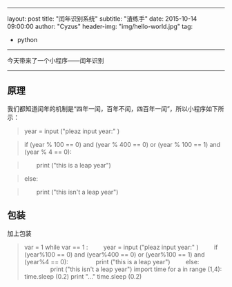 
---
layout:     post
title:      "闰年识别系统" 
subtitle:   "渣练手"
date:       2015-10-14 09:00:00
author:     "Cyzus"
header-img: "img/hello-world.jpg"
tag:
   - python
---



今天带来了一个小程序——闰年识别

----------


原理
-------------

我们都知道闰年的机制是“四年一闰，百年不闰，四百年一闰”，所以小程序如下所示：
>year = input ("pleaz input year:" )

>if (year % 100 == 0) and (year % 400 == 0) or (year % 100 == 1) and (year % 4 == 0):

> &#8195;&#8195;print ("this is a leap year")

>else:

>&#8195;&#8195;print ("this isn't a leap year")

包装
-------------
加上包装
>var = 1
while var == 1 :
&#8195;&#8195;    year = input ("pleaz input year:" )
&#8195;&#8195;    if (year%100 == 0) and (year%400 == 0) or (year%100 == 1) and (year%4 == 0):
&#8195;&#8195;&#8195;&#8195;        print ("this is a leap year")
&#8195;&#8195;    else:
&#8195;&#8195;&#8195;&#8195;        print ("this isn't a leap year")
        import time
        for a in range (1,4):
            time.sleep (0.2)
            print "..."
 >           time.sleep (0.2)

